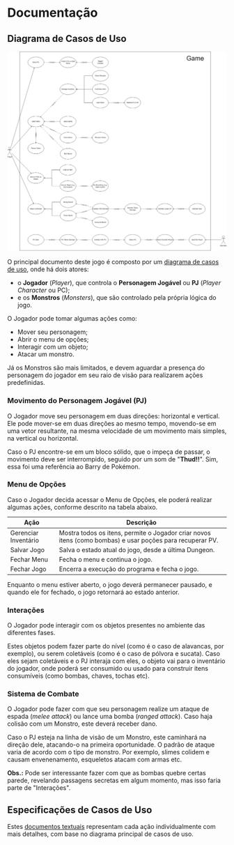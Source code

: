 # Documentação

## Diagrama de Casos de Uso

![Diagrama de Casos de Uso](diagrams/use-cases.png)

O principal documento deste jogo é composto por um [diagrama de casos de uso](diagrams/), onde há dois atores:

- o **Jogador** (_Player_), que controla o **Personagem Jogável** ou **PJ** (_Player Character_ ou PC);
- e os **Monstros** (_Monsters_), que são controlado pela própria lógica do jogo.

O Jogador pode tomar algumas ações como:

- Mover seu personagem;
- Abrir o menu de opções;
- Interagir com um objeto;
- Atacar um monstro.

Já os Monstros são mais limitados, e devem aguardar a presença do personagem do jogador em seu raio de visão para realizarem ações predefinidas.

### Movimento do Personagem Jogável (PJ)

O Jogador move seu personagem em duas direções: horizontal e vertical. Ele pode mover-se em duas direções ao mesmo tempo, movendo-se em uma vetor resultante, na mesma velocidade de um movimento mais simples, na vertical ou horizontal.

Caso o PJ encontre-se em um bloco sólido, que o impeça de passar, o movimento deve ser interrompido, seguido por um som de "**Thud!!**". Sim, essa foi uma referência ao Barry de Pokémon.

### Menu de Opções

Caso o Jogador decida acessar o Menu de Opções, ele poderá realizar algumas ações, conforme descrito na tabela abaixo.

| Ação                 | Descrição                                                                                                 |
| -------------------- | --------------------------------------------------------------------------------------------------------- |
| Gerenciar Inventário | Mostra todos os itens, permite o Jogador criar novos itens (como bombas) e usar poções para recuperar PV. |
| Salvar Jogo          | Salva o estado atual do jogo, desde a última Dungeon.                                                     |
| Fechar Menu          | Fecha o menu e continua o jogo.                                                                           |
| Fechar Jogo          | Encerra a execução do programa e fecha o jogo.                                                            |

Enquanto o menu estiver aberto, o jogo deverá permanecer pausado, e quando ele for fechado, o jogo retornará ao estado anterior.

### Interações

O Jogador pode interagir com os objetos presentes no ambiente das diferentes fases.

Estes objetos podem fazer parte do nível (como é o caso de alavancas, por exemplo), ou serem coletáveis (como é o caso de pólvora e sucata). Caso eles sejam coletáveis e o PJ interaja com eles, o objeto vai para o inventário do jogador, onde poderá ser consumido ou usado para construir itens consumíveis (como bombas, chaves, tochas etc).

### Sistema de Combate

O Jogador pode fazer com que seu personagem realize um ataque de espada (_melee attack_) ou lance uma bomba (_ranged attack_). Caso haja colisão com um Monstro, este deverá receber dano.

Caso o PJ esteja na linha de visão de um Monstro, este caminhará na direção dele, atacando-o na primeira oportunidade. O padrão de ataque varia de acordo com o tipo de monstro. Por exemplo, slimes colidem e causam envenenamento, esqueletos atacam com armas etc.

**Obs.:** Pode ser interessante fazer com que as bombas quebre certas parede, revelando passagens secretas em algum momento, mas isso faria parte de "Interações".

## Especificações de Casos de Uso

Estes [documentos textuais](specifications/) representam cada ação individualmente com mais detalhes, com base no diagrama principal de casos de uso.
